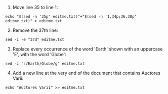 1. Move line 35 to line 1:
```
echo "$(sed -n '35p' editme.txt)"+"$(sed -n '1,34p;36,38p' editme.txt)" > editme.txt
```

2. Remove the 37th line:
```
sed -i -e "37d" editme.txt
```
	
3. Replace every occurrence of the word 'Earth' shown with an uppercase 'E', with the word 'Globe':
```
sed -i 's/Earth/Globe/g' editme.txt
```
	
4. Add a new line at the very end of the document that contains Auctores Varii:
```
echo "Auctores Varii" >> editme.txt
```